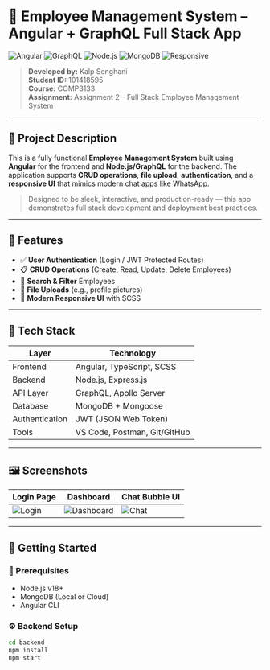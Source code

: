 # 🚀 Employee Management System – Angular + GraphQL Full Stack App

![Angular](https://img.shields.io/badge/Angular-Framework-red)
![GraphQL](https://img.shields.io/badge/GraphQL-API-blueviolet)
![Node.js](https://img.shields.io/badge/Node.js-Backend-green)
![MongoDB](https://img.shields.io/badge/MongoDB-Database-brightgreen)
![Responsive](https://img.shields.io/badge/UI-Responsive-lightblue)

> **Developed by:** Kalp Senghani  
> **Student ID:** 101418595  
> **Course:** COMP3133  
> **Assignment:** Assignment 2 – Full Stack Employee Management System

---

## 🧩 Project Description

This is a fully functional **Employee Management System** built using **Angular** for the frontend and **Node.js/GraphQL** for the backend. The application supports **CRUD operations**, **file upload**, **authentication**, and a **responsive UI** that mimics modern chat apps like WhatsApp.

> Designed to be sleek, interactive, and production-ready — this app demonstrates full stack development and deployment best practices.

---

## 📁 Features

- ✅ **User Authentication** (Login / JWT Protected Routes)
- 📋 **CRUD Operations** (Create, Read, Update, Delete Employees)
- 🔎 **Search & Filter** Employees
- 📂 **File Uploads** (e.g., profile pictures)
- 💅 **Modern Responsive UI** with SCSS

---

## 🧱 Tech Stack

| Layer         | Technology                  |
|--------------|-----------------------------|
| Frontend     | Angular, TypeScript, SCSS   |
| Backend      | Node.js, Express.js         |
| API Layer    | GraphQL, Apollo Server      |
| Database     | MongoDB + Mongoose          |
| Authentication | JWT (JSON Web Token)     |
| Tools        | VS Code, Postman, Git/GitHub |

---

## 🖼️ Screenshots


| Login Page | Dashboard | Chat Bubble UI |
|------------|-----------|----------------|
| ![Login](assets/screens/login.png) | ![Dashboard](assets/screens/dashboard.png) | ![Chat](assets/screens/chat.png) |

---

## 🚦 Getting Started

### 🔧 Prerequisites

- Node.js v18+
- MongoDB (Local or Cloud)
- Angular CLI

### ⚙️ Backend Setup

```bash
cd backend
npm install
npm start
